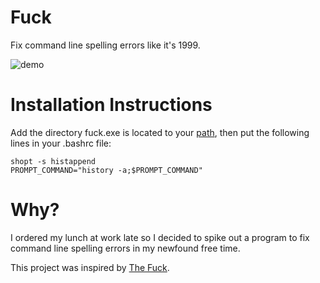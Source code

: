 # Fuck
Fix command line spelling errors like it's 1999.

![demo](http://i.imgur.com/DIiSuia.gif)

# Installation Instructions

Add the directory fuck.exe is located to your [path](http://www.computerhope.com/issues/ch000549.htm), then put the following lines in your .bashrc file:

```
shopt -s histappend
PROMPT_COMMAND="history -a;$PROMPT_COMMAND"
```

# Why?

I ordered my lunch at work late so I decided to spike out a program to fix command line spelling errors in my newfound free time.

This project was inspired by [The Fuck](https://github.com/nvbn/thefuck).
